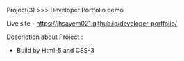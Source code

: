  Project(3) >>> Developer Portfolio demo

Live site - https://jhsayem021.github.io/developer-portfolio/

Descriotion about Project : 

* Build by Html-5 and CSS-3 

